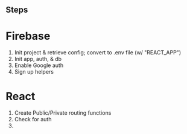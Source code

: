 ## Steps

# Firebase

1. Init project & retrieve config; convert to .env file (w/ "REACT_APP")
2. Init app, auth, & db
3. Enable Google auth
4. Sign up helpers

# React

1. Create Public/Private routing functions
2. Check for auth
3.
